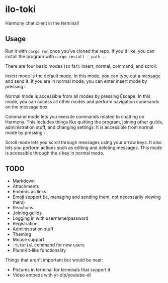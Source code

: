 # ilo-toki
Harmony chat client in the terminal!

## Usage
Run it with `cargo run` once you've cloned the repo. If you'd like, you can install the program with `cargo install --path .`.

There are four basic modes (so far): insert, normal, command, and scroll.

Insert mode is the default mode. In this mode, you can type out a message and send it. If you are in normal mode, you can enter insert mode by pressing <key>i</key>

Normal mode is accessible from all modes by pressing <key>Escape</key>. In this mode, you can access all other modes and perform navigation commands on the message box.

Command mode lets you execute commands related to chatting on Harmony. This includes things like quitting the program, joining other guilds, administration stuff, and changing settings. It is accessible from normal mode by pressing <key>:</key>

Scroll mode lets you scroll through messages using your arrow keys. It also lets you perform actions such as editing and deleting messages. This mode is accessible through the <key>s</key> key in normal mode.


## TODO
 - Markdown
 - Attachments
 - Embeds as links
 - Emoji support (ie, managing and sending them, not necessarily viewing them)
 - Reactions
 - Joining guilds
 - Logging in with username/password
 - Registration
 - Administration stuff
 - Theming
 - Mouse support
 - `:tutorial` command for new users
 - PluralKit-like functionality

Things that aren't important but would be neat:
 - Pictures in terminal for terminals that support it
 - Video embeds with yt-dlp/youtube-dl
